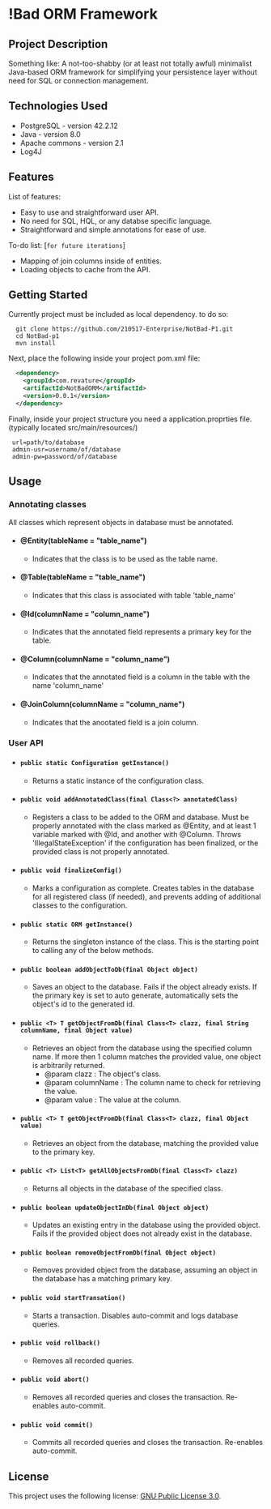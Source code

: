 # !Bad ORM Framework

## Project Description
Something like: A not-too-shabby (or at least not totally awful) minimalist Java-based ORM framework for simplifying your persistence layer without need for SQL or connection management.

## Technologies Used

* PostgreSQL - version 42.2.12
* Java - version 8.0
* Apache commons - version 2.1
* Log4J

## Features

List of features: 
* Easy to use and straightforward user API.  
* No need for SQL, HQL, or any databse specific language.  
* Straightforward and simple annotations for ease of use. 

To-do list: [`for future iterations`]
* Mapping of join columns inside of entities.    
* Loading objects to cache from the API.

## Getting Started  
Currently project must be included as local dependency. to do so:
```shell
  git clone https://github.com/210517-Enterprise/NotBad-P1.git
  cd NotBad-p1
  mvn install
```
Next, place the following inside your project pom.xml file:
```XML
  <dependency>
    <groupId>com.revature</groupId>
    <artifactId>NotBadORM</artifactId>
    <version>0.0.1</version>
  </dependency>

```

Finally, inside your project structure you need a application.proprties file. 
 (typically located src/main/resources/)
 ``` 
  url=path/to/database
  admin-usr=username/of/database
  admin-pw=password/of/database  
  ```
  
## Usage  
  ### Annotating classes  
  All classes which represent objects in database must be annotated.
   - #### @Entity(tableName = "table_name")
      - Indicates that the class is to be used as the table name.
   - #### @Table(tableName = "table_name")  
      - Indicates that this class is associated with table 'table_name'  
   - #### @Id(columnName = "column_name")
      - Indicates that the annotated field represents a primary key for the table.
   - #### @Column(columnName = "column_name")  
      - Indicates that the annotated field is a column in the table with the name 'column_name'  
   - #### @JoinColumn(columnName = "column_name")
      - Indicates that the anootated field is a join column.

  ### User API  
  - #### `public static Configuration getInstance()`
     - Returns a static instance of the configuration class.
  - #### `public void addAnnotatedClass(final Class<?> annotatedClass)`  
     - Registers a class to be added to the ORM and database. Must be properly annotated with the class marked as @Entity, and at least 1 variable marked with @Id, and another with @Column.  Throws 'IllegalStateException' if the configuration has been finalized, or the provided class is not properly annotated.
  - #### `public void finalizeConfig()`
     - Marks a configuration as complete. Creates tables in the database for all registered class (if needed), and prevents adding of additional classes to the configuration.
  - #### `public static ORM getInstance()`
     - Returns the singleton instance of the class. This is the starting point to calling any of the below methods.  
  - #### `public boolean addObjectToDb(final Object object)`
     - Saves an object to the database. Fails if the object already exists. If the primary key is set to auto generate, automatically sets the object's id to the generated id.
  - #### `public <T> T getObjectFromDb(final Class<T> clazz, final String columnName, final Object value)`
     - Retrieves an object from the database using the specified column name. If more then 1 column matches the provided value, one object is arbitrarily returned. 
        - @param clazz : The object's class.
        - @param columnName : The column name to check for retrieving the value.
        - @param value : The value at the column.
  - #### `public <T> T getObjectFromDb(final Class<T> clazz, final Object value)`
     - Retrieves an object from the database, matching the provided value to the primary key.
  - #### `public <T> List<T> getAllObjectsFromDb(final Class<T> clazz)`  
     - Returns all objects in the database of the specified class.  
  - #### `public boolean updateObjectInDb(final Object object)`  
     - Updates an existing entry in the database using the provided object. Fails if the provided object does not already exist in the database.
  - #### `public boolean removeObjectFromDb(final Object object)`
     - Removes provided object from the database, assuming an object in the database has a matching primary key.
  - #### `public void startTransation()`  
     - Starts a transaction. Disables auto-commit and logs database queries.
  - #### `public void rollback()`  
     - Removes all recorded queries.
  - #### `public void abort()`  
     - Removes all recorded queries and closes the transaction. Re-enables auto-commit.  
  - #### `public void commit()`  
     - Commits all recorded queries and closes the transaction. Re-enables auto-commit. 



## License

This project uses the following license: [GNU Public License 3.0](https://www.gnu.org/licenses/gpl-3.0.en.html).
